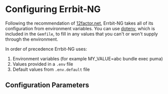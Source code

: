 # Configuring Errbit-NG

Following the recommendation of [12factor.net](https://12factor.net/config),
Errbit-NG takes all of its configuration from environment variables. You can use
[dotenv](https://github.com/bkeepers/dotenv), which is included in the `Gemfile`,
to fill in any values that you can't or won't supply through the environment.

In order of precedence Errbit-NG uses:

1. Environment variables (for example MY_VALUE=abc bundle exec puma)
2. Values provided in a `.env` file
3. Default values from `.env.default` file

## Configuration Parameters
